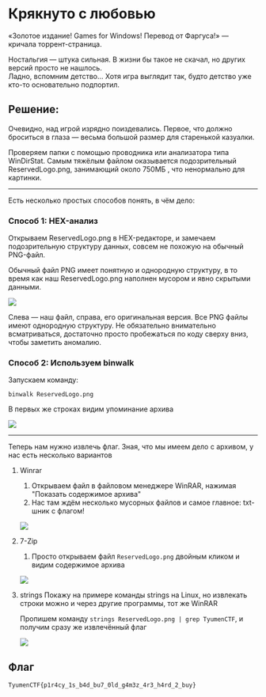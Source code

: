 # Крякнуто с любовью

«Золотое издание! Games for Windows! Перевод от Фаргуса!» — кричала торрент-страница.

Ностальгия — штука сильная. В жизни бы такое не скачал, но других версий просто не нашлось.  
Ладно, вспомним детство... Хотя игра выглядит так, будто детство уже кто-то основательно подпортил.


## Решение:

Очевидно, над игрой изрядно поиздевались. Первое, что должно броситься в глаза — весьма большой размер для старенькой казуалки. 

Проверяем папки с помощью проводника или анализатора типа WinDirStat. Самым тяжёлым файлом оказывается подозрительный ReservedLogo.png, занимающий около 750МБ , что ненормально для картинки.

---

Есть несколько простых способов понять, в чём дело:

### **Способ 1: HEX-анализ** 
Открываем ReservedLogo.png в HEX-редакторе, и замечаем подозрительную структуру данных, совсем не похожую на обычный PNG-файл.

Обычный файл PNG имеет понятную и однородную структуру, в то время как наш ReservedLogo.png наполнен мусором и явно скрытыми данными.

![](Pasted%20image%2020250407013742.png)

Слева — наш файл, справа, его оригинальная версия. Все PNG файлы имеют однородную структуру.
Не обязательно внимательно всматриваться, достаточно просто пробежаться по коду сверху вниз, чтобы заметить аномалию. 

### **Способ 2: Используем binwalk** 
Запускаем команду:

```
binwalk ReservedLogo.png
```

В первых же строках видим упоминание архива

![](Pasted%20image%2020250407014007.png)

---
Теперь нам нужно извлечь флаг. Зная, что мы имеем дело с архивом, у нас есть несколько вариантов

1. Winrar
	1. Открываем файл в файловом менеджере WinRAR, нажимая "Показать содержимое архива"
	2. Нас там ждём несколько мусорных файлов и самое главное: txt-шник с флагом!
	
	[](Pasted%20image%2020250407014350.png)

	![](Pasted%20image%2020250407014419.png)

2) 7-Zip
	1) Просто открываем файл `ReservedLogo.png` двойным кликом и видим содержимое архива

	![](Pasted%20image%2020250407014547.png)

3) strings
	Покажу на примере команды strings на Linux, но извлекать строки можно и через другие программы, тот же WinRAR
	
	
	Пропишем команду `strings ReservedLogo.png | grep TyumenCTF`, и получим сразу же извлечённый флаг

	![](Pasted%20image%2020250407014919.png)

## Флаг
`TyumenCTF{p1r4cy_1s_b4d_bu7_0ld_g4m3z_4r3_h4rd_2_buy}
`